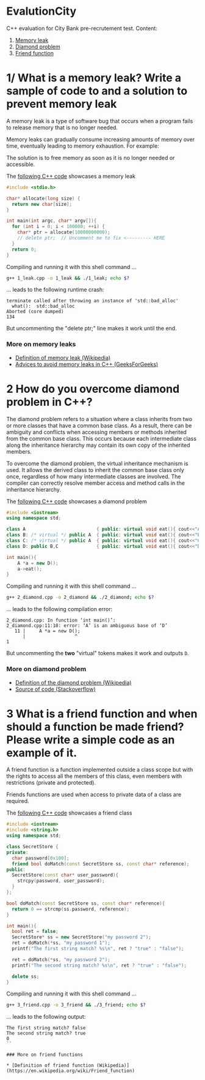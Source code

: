 # EvalutionCity<a name="into"></a>

C++ evaluation for City Bank pre-recrutement test. Content:

1. [Memory leak](#leak)
2. [Diamond problem](#diamond)
3. [Friend function](#friend)


# 1/ What is a memory leak? Write a sample of code to and a solution to prevent memory leak <a name="leak"></a>

A memory leak is a type of software bug that occurs when a program fails to release memory that is no longer needed.

Memory leaks can gradually consume increasing amounts of memory over time, eventually leading to memory exhaustion. For example:

The solution is to free memory as soon as it is no longer needed or accessible.

The [following C++ code](1_leak.cpp) showcases a memory leak

```cpp
#include <stdio.h>

char* allocate(long size) {
  return new char[size];
}

int main(int argc, char* argv[]){
  for (int i = 0; i < 100000; ++i) {
    char* ptr = allocate(10000000000);
    // delete ptr;  // Uncomment me to fix <--------- HERE
  }
  return 0;
}
```

Compiling and running it with this shell command ...

```sh
g++ 1_leak.cpp -o 1_leak && ./1_leak; echo $?
```

... leads to the following runtime crash:

```text
terminate called after throwing an instance of 'std::bad_alloc'
  what():  std::bad_alloc
Aborted (core dumped)
134
```

But uncommenting the "delete ptr;" line makes it work until the end.


### More on memory leaks

* [Definition of memory leak (Wikipedia)](https://en.wikipedia.org/wiki/Memory_leak)
* [Advices to avoid memory leaks in C++ (GeeksForGeeks)](https://www.geeksforgeeks.org/memory-leak-in-c-and-how-to-avoid-it)


# 2 How do you overcome diamond problem in C++? <a name="diamond"></a>

The diamond problem refers to a situation where a class inherits from two or more classes that have a common base class.
As a result, there can be ambiguity and conflicts when accessing members or methods inherited from the common base class.
This occurs because each intermediate class along the inheritance hierarchy may contain its own copy of the inherited members.

To overcome the diamond problem, the virtual inheritance mechanism is used.
It allows the derived class to inherit the common base class only once, regardless of how many intermediate classes are involved.
The compiler can correctly resolve member access and method calls in the inheritance hierarchy.

The [following C++ code](2_diamond.cpp) showcases a diamond problem

```cpp
#include <iostream>
using namespace std;

class A                          { public: virtual void eat(){ cout<<"A";} }; 
class B: /* virtual */ public A  { public: virtual void eat(){ cout<<"B";} }; 
class C: /* virtual */ public A  { public: virtual void eat(){ cout<<"C";} }; 
class D: public B,C              { public: virtual void eat(){ cout<<"D";} }; 

int main(){ 
    A *a = new D(); 
    a->eat(); 
} 
```

Compiling and running it with this shell command ...

```sh
g++ 2_diamond.cpp -o 2_diamond && ./2_diamond; echo $?
```

... leads to the following compilation error:

```text
2_diamond.cpp: In function ‘int main()’:
2_diamond.cpp:11:18: error: ‘A’ is an ambiguous base of ‘D’
   11 |     A *a = new D();
      |                  ^
1
```

But uncommenting the __two__ "virtual" tokens makes it work and outputs `D`.

### More on diamond problem

* [Definition of the diamond problem (Wikipedia)](https://en.wikipedia.org/wiki/Multiple_inheritance#The_diamond_problem)
* [Source of code (Stackoverflow)](https://stackoverflow.com/questions/2659116/)
# 3 What is a friend function and when should a function be made friend? Please write a simple code as an example of it. <a name="friend"></a>

A friend function is a function implemented outside a class scope but with the rights to access all the members of this class, even members with restrictions (private and protected).

Friends functions are used when access to private data of a class are required.

The [following C++ code](3_friend.cpp) showcases a friend class

```cpp
#include <iostream>
#include <string.h>
using namespace std;

class SecretStore {
private:
  char password[0x100];
  friend bool doMatch(const SecretStore ss, const char* reference);
public:
  SecretStore(const char* user_password){
    strcpy(password, user_password);
  }
};

bool doMatch(const SecretStore ss, const char* reference){
  return 0 == strcmp(ss.password, reference);
}

int main(){
  bool ret = false;
  SecretStore* ss = new SecretStore("my password 2");
  ret = doMatch(*ss, "my password 1");
  printf("The first string match? %s\n", ret ? "true" : "false");

  ret = doMatch(*ss, "my password 2");
  printf("The second string match? %s\n", ret ? "true" : "false");

  delete ss;
}
```

Compiling and running it with this shell command ...

```sh
g++ 3_friend.cpp -o 3_friend && ./3_friend; echo $?
```

... leads to the following output:

```text
The first string match? false
The second string match? true
0
``

### More on friend functions

* [Definition of friend function (Wikipedia)](https://en.wikipedia.org/wiki/Friend_function)
